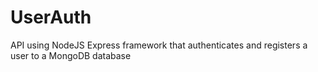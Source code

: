 # UserAuth
API using NodeJS Express framework that authenticates and registers a user to a MongoDB database
